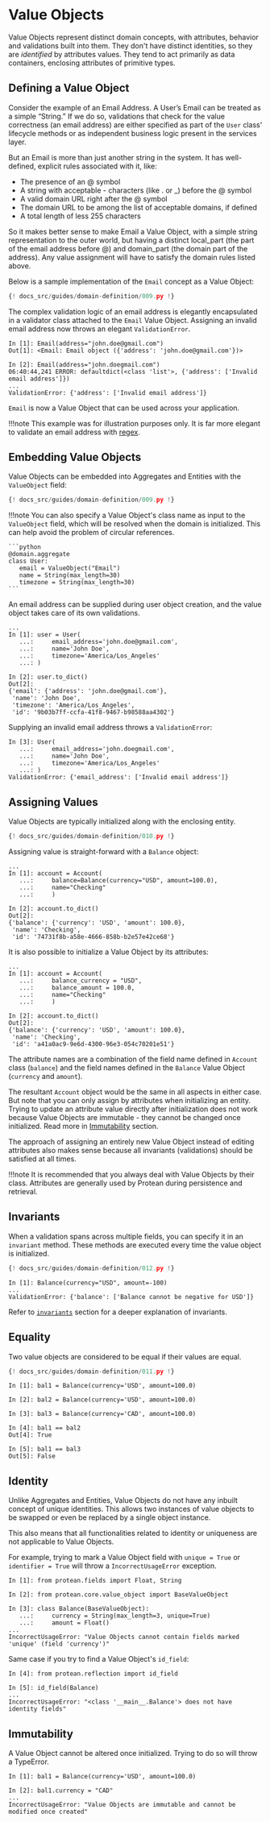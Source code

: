 # Value Objects

Value Objects represent distinct domain concepts, with attributes, behavior and
validations built into them. They don't have distinct identities, so they are
*identified* by attributes values. They tend to act primarily as data
containers, enclosing attributes of primitive types.

## Defining a Value Object

Consider the example of an Email Address. A User’s Email can be treated
as a simple “String.” If we do so, validations that check for the value
correctness (an email address) are either specified as part of the `User`
class' lifecycle methods or as independent business logic present in the
services layer.

But an Email is more than just another string in the system. It has
well-defined, explicit rules associated with it, like:

- The presence of an @ symbol
- A string with acceptable - characters (like . or _) before the @ symbol
- A valid domain URL right after the @ symbol
- The domain URL to be among the list of acceptable domains, if defined
- A total length of less 255 characters

So it makes better sense to make Email a Value Object, with a simple string
representation to the outer world, but having a distinct local_part (the part
of the email address before @) and domain_part (the domain part of the
address). Any value assignment will have to satisfy the domain rules listed
above.

Below is a sample implementation of the `Email` concept as a Value Object:

```python hl_lines="8-38 40-49"
{! docs_src/guides/domain-definition/009.py !}
```

The complex validation logic of an email address is elegantly encapsulated in a
validator class attached to the `Email` Value Object. Assigning an invalid
email address now throws an elegant `ValidationError`.

```shell
In [1]: Email(address="john.doe@gmail.com")
Out[1]: <Email: Email object ({'address': 'john.doe@gmail.com'})>

In [2]: Email(address="john.doegmail.com")
06:40:44,241 ERROR: defaultdict(<class 'list'>, {'address': ['Invalid email address']})
...
ValidationError: {'address': ['Invalid email address']}
```

`Email` is now a Value Object that can be used across your application.

!!!note
    This example was for illustration purposes only. It is far more elegant to
    validate an email address with [regex](https://emailregex.com/).

## Embedding Value Objects

Value Objects can be embedded into Aggregates and Entities with the
`ValueObject` field:

```python hl_lines="54"
{! docs_src/guides/domain-definition/009.py !}
```

!!!note
    You can also specify a Value Object's class name as input to the
    `ValueObject` field, which will be resolved when the domain is initialized.
    This can help avoid the problem of circular references.

    ```python
    @domain.aggregate
    class User:
       email = ValueObject("Email")
       name = String(max_length=30)
       timezone = String(max_length=30)
    ```

An email address can be supplied during user object creation, and the
value object takes care of its own validations.

```shell
...
In [1]: user = User(
   ...:     email_address='john.doe@gmail.com',
   ...:     name='John Doe',
   ...:     timezone='America/Los_Angeles'
   ...: )

In [2]: user.to_dict()
Out[2]: 
{'email': {'address': 'john.doe@gmail.com'},
 'name': 'John Doe',
 'timezone': 'America/Los_Angeles',
 'id': '9b03b7ff-ccfa-41f8-9467-b98588aa4302'}
```

Supplying an invalid email address throws a `ValidationError`:

```shell
In [3]: User(
   ...:     email_address='john.doegmail.com',
   ...:     name='John Doe',
   ...:     timezone='America/Los_Angeles'
   ...: )
ValidationError: {'email_address': ['Invalid email address']}
```

## Assigning Values

Value Objects are typically initialized along with the enclosing entity.

```python hl_lines="14"
{! docs_src/guides/domain-definition/010.py !}
```

Assigning value is straight-forward with a `Balance` object:

```shell
...
In [1]: account = Account(
   ...:     balance=Balance(currency="USD", amount=100.0),
   ...:     name="Checking"
   ...:     )

In [2]: account.to_dict()
Out[2]: 
{'balance': {'currency': 'USD', 'amount': 100.0},
 'name': 'Checking',
 'id': '74731f8b-a58e-4666-858b-b2e57e42ce68'}
```

It is also possible to initialize a Value Object by its attributes:

```shell
...
In [1]: account = Account(
   ...:     balance_currency = "USD",
   ...:     balance_amount = 100.0,
   ...:     name="Checking"
   ...:     )

In [2]: account.to_dict()
Out[2]: 
{'balance': {'currency': 'USD', 'amount': 100.0},
 'name': 'Checking',
 'id': 'a41a0ac9-9e6d-4300-96e3-054c70201e51'}
```

The attribute names are a combination of the field name defined in `Account`
class (`balance`) and the field names defined in the `Balance` Value Object
(`currency` and `amount`).

The resultant `Account` object would be the same in all aspects in either case.
But note that you can only assign by attributes when initializing an
entity. Trying to update an attribute value directly after initialization does
not work because Value Objects are immutable - they cannot be changed once
initialized. Read more in [Immutability](#immutability) section.

The approach of assigning an entirely new Value Object instead of editing
attributes also makes sense because all invariants (validations) should be
satisfied at all times.

!!!note
    It is recommended that you always deal with Value Objects by their class.
    Attributes are generally used by Protean during persistence and retrieval.

## Invariants

When a validation spans across multiple fields, you can specify it in an
`invariant` method. These methods are executed every time the value object is
initialized.

```python hl_lines="13-16"
{! docs_src/guides/domain-definition/012.py !}
```

```shell hl_lines="3"
In [1]: Balance(currency="USD", amount=-100)
...
ValidationError: {'balance': ['Balance cannot be negative for USD']}
```

Refer to [`invariants`](../domain-behavior/invariants.md) section for a
deeper explanation of invariants.

## Equality

Two value objects are considered to be equal if their values are equal.

```python
{! docs_src/guides/domain-definition/011.py !}
```

```shell
In [1]: bal1 = Balance(currency='USD', amount=100.0)

In [2]: bal2 = Balance(currency='USD', amount=100.0)

In [3]: bal3 = Balance(currency='CAD', amount=100.0)

In [4]: bal1 == bal2
Out[4]: True

In [5]: bal1 == bal3
Out[5]: False
```

## Identity

Unlike Aggregates and Entities, Value Objects do not have any inbuilt concept
of unique identities. This allows two instances of value objects to be swapped
or even be replaced by a single object instance.

This also means that all functionalities related to identity or uniqueness
are not applicable to Value Objects.

For example, trying to mark a Value Object field with `unique = True` or
`identifier = True` will throw a `IncorrectUsageError` exception.

<!-- FIXME Remove usage of `BaseValueObject` in the below code snippet -->
```shell
In [1]: from protean.fields import Float, String

In [2]: from protean.core.value_object import BaseValueObject

In [3]: class Balance(BaseValueObject):
   ...:     currency = String(max_length=3, unique=True)
   ...:     amount = Float()
...
IncorrectUsageError: "Value Objects cannot contain fields marked 'unique' (field 'currency')"
```

Same case if you try to find a Value Object's `id_field`:

```shell
In [4]: from protean.reflection import id_field

In [5]: id_field(Balance)
...
IncorrectUsageError: "<class '__main__.Balance'> does not have identity fields"
```

## Immutability

A Value Object cannot be altered once initialized. Trying to do so will throw a TypeError.

```shell
In [1]: bal1 = Balance(currency='USD', amount=100.0)

In [2]: bal1.currency = "CAD"
...
IncorrectUsageError: "Value Objects are immutable and cannot be modified once created"
```
